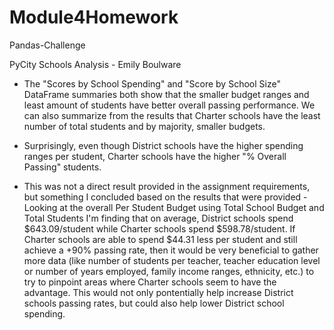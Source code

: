 # Module4Homework
Pandas-Challenge

PyCity Schools Analysis  -  Emily Boulware


- The "Scores by School Spending" and "Score by School Size" DataFrame summaries both show that the smaller budget ranges and least amount of students have better overall passing performance. We can also summarize from the results that Charter schools have the least number of total students and by majority, smaller budgets.

 - Surprisingly, even though District schools have the higher spending ranges per student, Charter schools have the higher "% Overall Passing" students. 
 
- This was not a direct result provided in the assignment requirements, but something I concluded based on the results that were provided - Looking at the overall Per Student Budget using Total School Budget and Total Students I'm finding that on average, District schools spend $643.09/student while Charter schools spend $598.78/student. If Charter schools are able to spend $44.31 less per student and still achieve a +90% passing rate, then it would be very beneficial to gather more data (like number of students per teacher, teacher education level or number of years employed, family income ranges, ethnicity, etc.) to try to pinpoint areas where Charter schools seem to have the advantage. This would not only pontentially help increase District schools passing rates, but could also help lower District school spending. 
